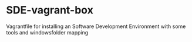 # SDE-vagrant-box
Vagrantfile for installing an Software Development Environment with some tools and windowsfolder mapping
